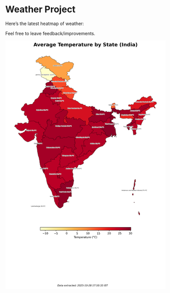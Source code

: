 # Weather Project

Here’s the latest heatmap of weather:

Feel free to leave feedback/improvements.

![India Heatmap](docs/assets/india_heatmap.png?v=00ABB3)
